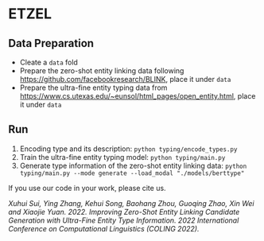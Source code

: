 # ETZEL

## Data Preparation
* Cleate a `data` fold
* Prepare the zero-shot entity linking data following <https://github.com/facebookresearch/BLINK>, place it under `data`
* Prepare the ultra-fine entity typing data from <https://www.cs.utexas.edu/~eunsol/html_pages/open_entity.html>, place it under `data`

## Run
1. Encoding type and its description: `python typing/encode_types.py`
2. Train the ultra-fine entity typing model: `python typing/main.py`
3. Generate type information of the zero-shot entity linking data: `python typing/main.py --mode generate --load_modal "./models/berttype"`


If you use our code in your work, please cite us.

*Xuhui Sui, Ying Zhang, Kehui Song, Baohang Zhou, Guoqing Zhao, Xin Wei and Xiaojie Yuan. 2022. Improving Zero-Shot Entity Linking Candidate Generation with Ultra-Fine Entity Type Information. 2022 International Conference on Computational Linguistics (COLING 2022).*
